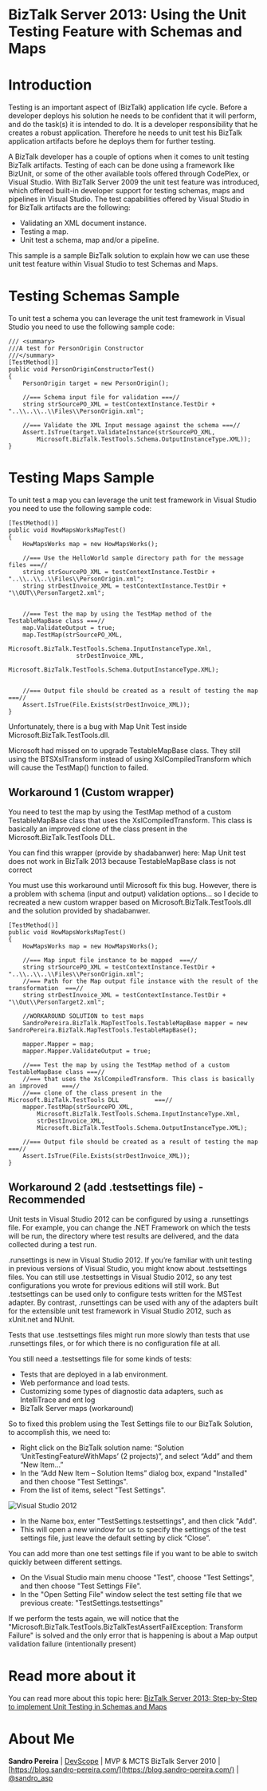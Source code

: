 # BizTalk Server 2013: Using the Unit Testing Feature with Schemas and Maps

# Introduction
Testing is an important aspect of (BizTalk) application life cycle. Before a developer deploys his solution he needs to be confident that it will perform, and do the task(s) it is intended to do. It is a developer responsibility that he creates a robust application. Therefore he needs to unit test his BizTalk application artifacts before he deploys them for further testing.

A BizTalk developer has a couple of options when it comes to unit testing BizTalk artifacts. Testing of each can be done using a framework like BizUnit, or some of the other available tools offered through CodePlex, or Visual Studio. With BizTalk Server 2009 the unit test feature was introduced, which offered built-in developer support for testing schemas, maps and pipelines in Visual Studio. The test capabilities offered by Visual Studio in for BizTalk artifacts are the following:
* Validating an XML document instance.
* Testing a map.
* Unit test a schema, map and/or a pipeline.

This sample is a sample BizTalk solution to explain how we can use these unit test feature within Visual Studio to test Schemas and Maps.

# Testing Schemas Sample
To unit test a schema you can leverage the unit test framework in Visual Studio you need to use the following sample code:

    
    /// <summary> 
	///A test for PersonOrigin Constructor 
	///</summary> 
	[TestMethod()] 
	public void PersonOriginConstructorTest() 
	{ 
		PersonOrigin target = new PersonOrigin(); 

		//=== Schema input file for validation ===// 
		string strSourcePO_XML = testContextInstance.TestDir + "..\\..\\..\\Files\\PersonOrigin.xml"; 

		//=== Validate the XML Input message against the schema ===// 
		Assert.IsTrue(target.ValidateInstance(strSourcePO_XML,  
			Microsoft.BizTalk.TestTools.Schema.OutputInstanceType.XML)); 
	}
    

# Testing Maps Sample
To unit test a map you can leverage the unit test framework in Visual Studio you need to use the following sample code:

    
    [TestMethod()] 
	public void HowMapsWorksMapTest() 
	{ 
		HowMapsWorks map = new HowMapsWorks(); 

		//=== Use the HelloWorld sample directory path for the message files ===// 
		string strSourcePO_XML = testContextInstance.TestDir + "..\\..\\..\\Files\\PersonOrigin.xml"; 
		string strDestInvoice_XML = testContextInstance.TestDir + "\\OUT\\PersonTarget2.xml"; 


		//=== Test the map by using the TestMap method of the TestableMapBase class ===// 
		map.ValidateOutput = true; 
		map.TestMap(strSourcePO_XML, 
					   Microsoft.BizTalk.TestTools.Schema.InputInstanceType.Xml, 
					   strDestInvoice_XML, 
					   Microsoft.BizTalk.TestTools.Schema.OutputInstanceType.XML); 


		//=== Output file should be created as a result of testing the map ===// 
		Assert.IsTrue(File.Exists(strDestInvoice_XML)); 
	}
    
Unfortunately, there is a bug with Map Unit Test inside Microsoft.BizTalk.TestTools.dll.

Microsoft had missed on to upgrade TestableMapBase class. They still using the BTSXslTransform instead of using XslCompiledTransform which will cause the TestMap() function to failed.

## Workaround 1 (Custom wrapper)

You need to test the map by using the TestMap method of a custom TestableMapBase class that uses the XslCompiledTransform. This class is basically an improved clone of the class present in the Microsoft.BizTalk.TestTools DLL.

You can find this wrapper (provide by  shadabanwer) here: Map Unit test does not work in BizTalk 2013 because TestableMapBase class is not correct

You must use this workaround until Microsoft fix this bug. However, there is a problem with schema (input and output) validation options... so I decide to recreated a new custom wrapper based on Microsoft.BizTalk.TestTools.dll and the solution provided by  shadabanwer.

    
    [TestMethod()] 
	public void HowMapsWorksMapTest() 
	{ 
		HowMapsWorks map = new HowMapsWorks(); 

		//=== Map input file instance to be mapped  ===// 
		string strSourcePO_XML = testContextInstance.TestDir + "..\\..\\..\\Files\\PersonOrigin.xml"; 
		//=== Path for the Map output file instance with the result of the transformation  ===// 
		string strDestInvoice_XML = testContextInstance.TestDir + "\\Out\\PersonTarget2.xml"; 

		//WORKAROUND SOLUTION to test maps 
		SandroPereira.BizTalk.MapTestTools.TestableMapBase mapper = new SandroPereira.BizTalk.MapTestTools.TestableMapBase(); 

		mapper.Mapper = map; 
		mapper.Mapper.ValidateOutput = true; 

		//=== Test the map by using the TestMap method of a custom TestableMapBase class ===// 
		//=== that uses the XslCompiledTransform. This class is basically an improved    ===// 
		//=== clone of the class present in the Microsoft.BizTalk.TestTools DLL          ===// 
		mapper.TestMap(strSourcePO_XML, 
			Microsoft.BizTalk.TestTools.Schema.InputInstanceType.Xml, 
			strDestInvoice_XML, 
			Microsoft.BizTalk.TestTools.Schema.OutputInstanceType.XML); 

		//=== Output file should be created as a result of testing the map ===// 
		Assert.IsTrue(File.Exists(strDestInvoice_XML)); 
	}
    

## Workaround 2 (add .testsettings file) - Recommended
Unit tests in Visual Studio 2012 can be configured by using a .runsettings file. For example, you can change the .NET Framework on which the tests will be run, the directory where test results are delivered, and the data collected during a test run.

.runsettings is new in Visual Studio 2012. If you’re familiar with unit testing in previous versions of Visual Studio, you might know about .testsettings files. You can still use .testsettings in Visual Studio 2012, so any test configurations you wrote for previous editions will still work. But .testsettings can be used only to configure tests written for the MSTest adapter. By contrast, .runsettings can be used with any of the adapters built for the extensible unit test framework in Visual Studio 2012, such as xUnit.net and NUnit.

Tests that use .testsettings files might run more slowly than tests that use .runsettings files, or for which there is no configuration file at all.

You still need a .testsettings file for some kinds of tests:
* Tests that are deployed in a lab environment.
* Web performance and load tests.
* Customizing some types of diagnostic data adapters, such as IntelliTrace and ent log
* BizTalk Server maps (workaround)

So to fixed this problem using the Test Settings file to our BizTalk Solution, to accomplish this, we need to:
* Right click on the BizTalk solution name: “Solution ‘UnitTestingFeatureWithMaps’ (2 projects)”, and select “Add” and them “New Item…”
* In the “Add New Item – Solution Items” dialog box, expand "Installed" and then choose "Test Settings".
* From the list of items, select "Test Settings".

![Visual Studio 2012](media/Visual-Studio-2012-Add-New-Item-Solution-Items.png)

* In the Name box, enter "TestSettings.testsettings", and then click "Add".
* This will open a new window for us to specify the settings of the test settings file, just leave the default setting by click “Close”.

You can add more than one test settings file if you want to be able to switch quickly between different settings.
* On the Visual Studio main menu choose "Test", choose "Test Settings", and then choose "Test Settings File".
* In the "Open Setting File" window select the test setting file that we previous create: "TestSettings.testsettings"

If we perform the tests again, we will notice that the "Microsoft.BizTalk.TestTools.BizTalkTestAssertFailException: Transform Failure" is solved and the only error that is happening is about a Map output validation failure (intentionally present)

# Read more about it
You can read more about this topic here: [BizTalk Server 2013: Step-by-Step to implement Unit Testing in Schemas and Maps
](https://blog.sandro-pereira.com/2014/08/28/biztalk-server-2013-step-by-step-to-implement-unit-testing-in-schemas-and-maps/)

# About Me
**Sandro Pereira** | [DevScope](http://www.devscope.net/) | MVP & MCTS BizTalk Server 2010 | [https://blog.sandro-pereira.com/](https://blog.sandro-pereira.com/) | [@sandro_asp](https://twitter.com/sandro_asp)

